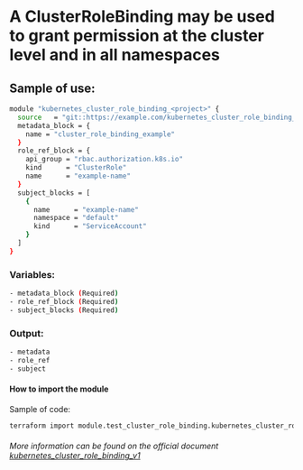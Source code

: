 # A ClusterRoleBinding may be used to grant permission at the cluster level and in all namespaces

## Sample of use:

```bash
module "kubernetes_cluster_role_binding_<project>" {
  source   = "git::https://example.com/kubernetes_cluster_role_binding_<my_repo>.git"
  metadata_block = {
    name = "cluster_role_binding_example"
  }
  role_ref_block = {
    api_group = "rbac.authorization.k8s.io"
    kind      = "ClusterRole"
    name      = "example-name"
  }
  subject_blocks = [
    {
      name      = "example-name"
      namespace = "default"
      kind      = "ServiceAccount"
    }
  ]
}
```

### Variables:

```bash
- metadata_block (Required)
- role_ref_block (Required)
- subject_blocks (Required)
```

### Output:

```bash
- metadata
- role_ref
- subject
```

#### How to import the module

Sample of code:

````bash
terraform import module.test_cluster_role_binding.kubernetes_cluster_role_binding_v1.cluster_role_binding_v1 default/example_cluster_role_binding
````

###### More information can be found on the official document [kubernetes_cluster_role_binding_v1](https://registry.terraform.io/providers/hashicorp/kubernetes/latest/docs/resources/cluster_role_binding_v1)
